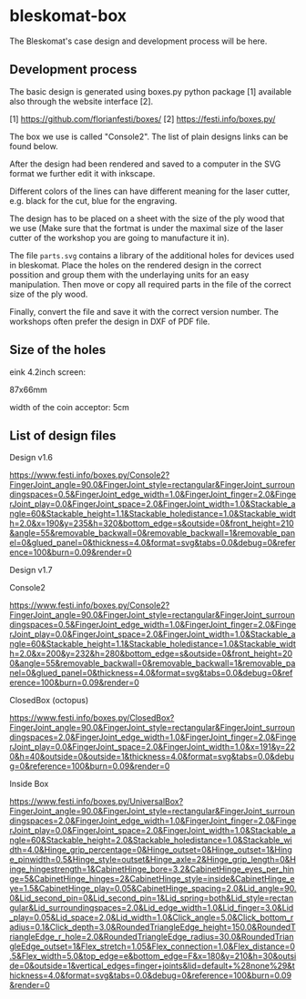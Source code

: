 # bleskomat-box
The Bleskomat's case design and development process will be here.

## Development process

The basic design is generated using boxes.py python package [1] available also through the website interface [2].

[1] https://github.com/florianfesti/boxes/
[2] https://festi.info/boxes.py/

The box we use is called "Console2". The list of plain designs links can be found below.

After the design had been rendered and saved to a computer in the SVG format we further edit it with inkscape.

Different colors of the lines can have different meaning for the laser cutter, e.g. black for the cut, blue for the engraving.

The design has to be placed on a sheet with the size of the ply wood that we use (Make sure that the fortmat is under the maximal size of the laser cutter of the workshop you are going to manufacture it in).

The file `parts.svg` contains a library of the additional holes for devices used in bleskomat. Place the holes on the rendered design in the correct possition and group them with the underlaying units for an easy manipulation. Then move or copy all required parts in the file of the correct size of the ply wood.

Finally, convert the file and save it with the correct version number. The workshops often prefer the design in DXF of PDF file.

## Size of the holes

eink 4.2inch screen:

<!-- 69x91mm -->

87x66mm

width of the coin acceptor: 5cm





## List of design files

Design v1.6

https://www.festi.info/boxes.py/Console2?FingerJoint_angle=90.0&FingerJoint_style=rectangular&FingerJoint_surroundingspaces=0.5&FingerJoint_edge_width=1.0&FingerJoint_finger=2.0&FingerJoint_play=0.0&FingerJoint_space=2.0&FingerJoint_width=1.0&Stackable_angle=60&Stackable_height=1.1&Stackable_holedistance=1.0&Stackable_width=2.0&x=190&y=235&h=320&bottom_edge=s&outside=0&front_height=210&angle=55&removable_backwall=0&removable_backwall=1&removable_panel=0&glued_panel=0&thickness=4.0&format=svg&tabs=0.0&debug=0&reference=100&burn=0.09&render=0


Design v1.7

Console2

https://www.festi.info/boxes.py/Console2?FingerJoint_angle=90.0&FingerJoint_style=rectangular&FingerJoint_surroundingspaces=0.5&FingerJoint_edge_width=1.0&FingerJoint_finger=2.0&FingerJoint_play=0.0&FingerJoint_space=2.0&FingerJoint_width=1.0&Stackable_angle=60&Stackable_height=1.1&Stackable_holedistance=1.0&Stackable_width=2.0&x=200&y=232&h=280&bottom_edge=s&outside=0&front_height=200&angle=55&removable_backwall=0&removable_backwall=1&removable_panel=0&glued_panel=0&thickness=4.0&format=svg&tabs=0.0&debug=0&reference=100&burn=0.09&render=0

ClosedBox (octopus)

https://www.festi.info/boxes.py/ClosedBox?FingerJoint_angle=90.0&FingerJoint_style=rectangular&FingerJoint_surroundingspaces=2.0&FingerJoint_edge_width=1.0&FingerJoint_finger=2.0&FingerJoint_play=0.0&FingerJoint_space=2.0&FingerJoint_width=1.0&x=191&y=220&h=40&outside=0&outside=1&thickness=4.0&format=svg&tabs=0.0&debug=0&reference=100&burn=0.09&render=0

Inside Box

https://www.festi.info/boxes.py/UniversalBox?FingerJoint_angle=90.0&FingerJoint_style=rectangular&FingerJoint_surroundingspaces=2.0&FingerJoint_edge_width=1.0&FingerJoint_finger=2.0&FingerJoint_play=0.0&FingerJoint_space=2.0&FingerJoint_width=1.0&Stackable_angle=60&Stackable_height=2.0&Stackable_holedistance=1.0&Stackable_width=4.0&Hinge_grip_percentage=0&Hinge_outset=0&Hinge_outset=1&Hinge_pinwidth=0.5&Hinge_style=outset&Hinge_axle=2&Hinge_grip_length=0&Hinge_hingestrength=1&CabinetHinge_bore=3.2&CabinetHinge_eyes_per_hinge=5&CabinetHinge_hinges=2&CabinetHinge_style=inside&CabinetHinge_eye=1.5&CabinetHinge_play=0.05&CabinetHinge_spacing=2.0&Lid_angle=90.0&Lid_second_pin=0&Lid_second_pin=1&Lid_spring=both&Lid_style=rectangular&Lid_surroundingspaces=2.0&Lid_edge_width=1.0&Lid_finger=3.0&Lid_play=0.05&Lid_space=2.0&Lid_width=1.0&Click_angle=5.0&Click_bottom_radius=0.1&Click_depth=3.0&RoundedTriangleEdge_height=150.0&RoundedTriangleEdge_r_hole=2.0&RoundedTriangleEdge_radius=30.0&RoundedTriangleEdge_outset=1&Flex_stretch=1.05&Flex_connection=1.0&Flex_distance=0.5&Flex_width=5.0&top_edge=e&bottom_edge=F&x=180&y=210&h=30&outside=0&outside=1&vertical_edges=finger+joints&lid=default+%28none%29&thickness=4.0&format=svg&tabs=0.0&debug=0&reference=100&burn=0.09&render=0
